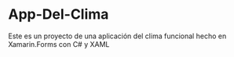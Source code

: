 # App-Del-Clima
Este es un proyecto de una aplicación del clima funcional hecho en Xamarin.Forms con C# y XAML
